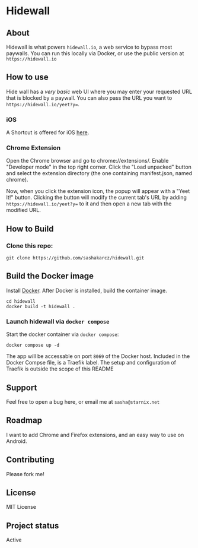 # Hidewall

## About

Hidewall is what powers `hidewall.io`, a web service to bypass most paywalls. You can run this locally via Docker, or use the public version at `https://hidewall.io`

## How to use

Hide wall has a *very basic* web UI where you may enter your requested URL that is blocked by a paywall. You can also pass the URL you want to `https://hidewall.io/yeet?y=`.

### iOS
A Shortcut is offered for iOS [here](https://www.icloud.com/shortcuts/3d97b3293a944f8fa83ba987a8bd5a92).

### Chrome Extension
Open the Chrome browser and go to chrome://extensions/. Enable "Developer mode" in the top right corner. Click the "Load unpacked" button and select the extension directory (the one containing manifest.json, named chrome).

Now, when you click the extension icon, the popup will appear with a "Yeet It!" button. Clicking the button will modify the current tab's URL by adding `https://hidewall.io/yeet?y=` to it and then open a new tab with the modified URL.

## How to Build


### Clone this repo:

```
git clone https://github.com/sashakarcz/hidewall.git
```

## Build the Docker image
Install [Docker](https://docs.docker.com/get-docker/). After Docker is installed, build the container image.


```
cd hidewall
docker build -t hidewall .
```

### Launch hidewall via `docker compose`

Start the docker container via `docker compose`:

```
docker compose up -d
```

The app will be accessable on port `8069` of the Docker host. Included in the Docker Compse file, is a Traefik label. The setup and configuration of Traefik is outside the scope of this README

## Support
Feel free to open a bug here, or email me at `sasha@starnix.net`

## Roadmap
I want to add Chrome and Firefox extensions, and an easy way to use on Android.

## Contributing
Please fork me!

## License
MIT License

## Project status
Active
